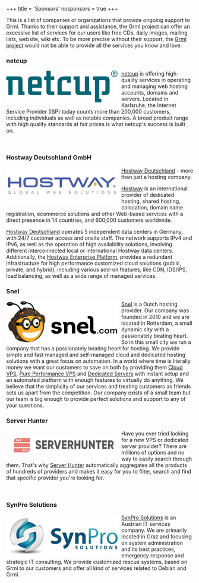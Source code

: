 +++
title = 'Sponsors'
nosponsors = true
+++

<p>This is a list of companies or organizations that provide ongoing support to Grml.
Thanks to their support and assistance, the Grml project can offer an excessive list of services for our users like free CDs, daily images, mailing lists, website, wiki etc.
To be more precise without their support, the <a href="/">Grml project</a> would not be able to provide all the services you know and love.</p>

<div class="sponsor_list">

<div class="entry">

### netcup

  <a href="https://www.netcup.com/"><div style="float:left;margin-right:10px;" class="imagetext_image"><img width="300" border="0" title="" alt="" src="netcup.png"></div></a>

  <p><a target="_blank" href="https://www.netcup.com/">netcup</a> is offering
  high-quality services in operating and managing web hosting accounts, domains
  and servers. Located in Karlsruhe, the Internet Service Provider (ISP) today
  counts more than 200,000 customers, including individuals as well as notable
  companies. A broad product range with high quality standards at fair prices is
  what netcup's success is built on.</p>

  <br />

</div>

<div class="entry">

### Hostway Deutschland GmbH

<a href="https://www.hostway.de/"><div style="float:left;margin-right:10px;" class="imagetext_image"><img width="300" border="0" height="100" title="" alt="" src="hostway.jpg"></div></a>

  <p><a target="_blank" href="https://www.hostway.de/">Hostway
  Deutschland</a> – more than just a hosting company.</p>

  <p><a target="_blank" href="https://www.hostway.de/">Hostway</a>
  is an international provider of dedicated hosting, shared
  hosting, colocation, domain name registration, ecommerce
  solutions and other Web-based services with a direct presence in
  14 countries, and 600,000 customers worldwide.</p>

  <p><a target="_blank" href="https://www.hostway.de/">Hostway
  Deutschland</a> operates 5 independent data centers in Germany,
  with 24/7 customer access and onsite staff. The network supports
  IPv4 and IPv6, as well as the operation of high availability
  solutions, involving different interconnected local or
  international Hostway data centers. Additionally, the <a
  target="_blank"
  href="https://www.hostway.de/">Hostway Enterprise
  Platform</a>, provides a redundant infrastructure for high
  performance customized cloud solutions (public, private, and
  hybrid), including various add-on features, like CDN, IDS/IPS,
  load balancing, as well as a wide range of managed services.</p>

</div>

<div class="entry">

### Snel

  <a href="https://www.snel.com/?utm_source=website&utm_medium=banner&utm_campaign=sponsored_banner&utm_id=grml-sponsored"><div style="float:left;margin-right:10px;" class="imagetext_image"><img width="300" border="0" height="112" title="Snel VPS and dedicated hosting" alt="" src="Logo-Snel.com.png"></div></a>

  <p><a href="https://www.snel.com/?utm_source=website&utm_medium=banner&utm_campaign=sponsored_banner&utm_id=grml-sponsored">Snel</a> is a Dutch hosting provider. Our company was founded in 2010 and we are located in Rotterdam, a small dynamic city with a passionately beating heart. So in this small city we run a company that has a passionately beating heart for hosting. We provide simple and fast managed and self-managed cloud and dedicated hosting solutions with a great focus on automation.
  In a world where time is literally money we want our customers to save on both by providing them <a href="https://www.snel.com/vps/cloud-vps/">Cloud VPS</a>, <a href="https://www.snel.com/vps/pure-performance-vps/">Pure Performance VPS</a> and <a href="https://www.snel.com/dedicated-servers/">Dedicated Servers</a> with instant setup and an automated platform with enough features to virtually do anything.
  We believe that the simplicity of our services and treating customers as friends sets us apart from the competition. Our company exists of a small team but our team is big enough to provide perfect solutions and support to any of your questions.</p>

</div>

<div class="entry">

### Server Hunter

  <a href="https://www.serverhunter.com/?utm_source=grml&utm_medium=logo&utm_content=website">
      <div style="float:left; padding: 20px;" class="imagetext_image">
          <img width="270" border="0" height="40" title="Server Hunter" alt="Server Hunter" src="serverhunter.svg">
      </div>
  </a>

  <p>Have you ever tried looking for a new VPS or dedicated server
  provider? There are millions of options and no way to easily search
  through them. That's why <a target="_blank"
  href="https://www.serverhunter.com/?utm_source=grml&utm_medium=logo&utm_content=website">Server
  Hunter</a> automatically aggregates all
  the products of hundreds of providers and makes it easy for you to
  filter, search and find that specific provider you're looking
  for.</p>

</div>

<br />

<div class="entry">

### SynPro Solutions

<a href="https://synpro.solutions/?source=grml_website">
    <div style="float:left; margin-top: 10px; margin-right: 10px;" class="imagetext_image">
        <img width="300" border="0" height="99" title="SynPro Solutions" alt="SynPro Solutions" src="synpro.png">
    </div>
</a>

<p>
<a href="https://synpro.solutions/?source=grml_website">SynPro Solutions</a> is an Austrian IT services company.
We are primarily located in Graz and focusing on system administration and its best practices, emergency response and strategic IT consulting.
We provide customized rescue systems, based on Grml to our customers and offer all kind of services related to Debian and Grml.
</p>

</div>

</div>
